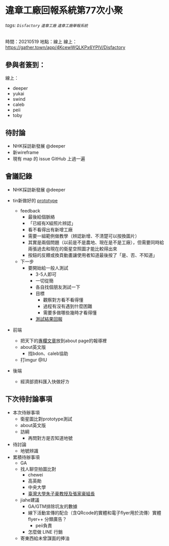 # 違章工廠回報系統第77次小聚

###### tags: `Disfactory` `違章工廠` `違章工廠舉報系統`

時間：20210519
地點：線上
線上：https://gather.town/app/4KcewWQLKPx6YPlV/Disfactory

## 參與者簽到：

線上：
- deeper
- yukai
- swind
- caleb
- peii
- toby

## 待討論
- NHK採訪新發展 @deeper
- 新wireframe
- 現有 map 的 issue GitHub 上過一遍

## 會議記錄
- NHK採訪新發展 @deeper
- tin新做好的 [prototype](https://www.figma.com/proto/TVAEC28E3ojabGHc8BawbI/%E8%A1%9B%E6%98%9F%E7%A9%BA%E7%85%A7%E5%9C%96?node-id=50%3A2&scaling=min-zoom&page-id=0%3A2)
    - feedback
        - 最後給個脈絡
        - 「已經有X組照片辨認」
        - 看不看得出有新增工廠
        - 需要一組範例做教學（辨認新增、不清楚可以按換圖片）
        - 其實是兩個問題（以前是不是農地、現在是不是工廠），但需要同時給兩張過去和現在的衛星空照圖才能比較得出來
        - 按鈕的反饋或換頁動畫讓使用者知道最後按了「是、否、不知道」
    - 下一步
        - 要開始給一般人測試
            - 3-5人即可
            - 一切從簡
            - 各自找個朋友測試一下
            - 目標
                - 觀察對方看不看得懂
                - 過程有沒有遇到什麼困難
                - 需要多做哪些幾時才看得懂
            - [測試結果回報](https://docs.google.com/document/d/1XYAw5NKJtNeLWQI4q9oR-ihx5Eqzl88PFPPRWyIB9vU/edit?usp=sharing)
        
- 前端
    - 把天下的[專欄文章](https://english.cw.com.tw/article/article.action?id=2982)放到about page的報導裡
    - about英文版
        - 找bdon、caleb協助
    - 打imgur @IU
- 後端
    - 經濟部資料匯入快做好ㄌ

## 下次待討論事項

- 本次待辦事項
    - 衛星圖比對prototype測試
    - about英文版
    - 訪綱
        - 再問對方是否知道地號
- 待討論
    - 地號辨識
- 累積待辦事項
    - GA
    - 找人聊空拍圖比對
        - chewei
        - 高英勛
        - 中央大學
        - [臺灣大學朱子豪教授及張家豪組長](http://ncusec.ncu.edu.tw/news/press_content.php?P_ID=31036)
    - jiahe建議
        - GA/GTM排除坑友的數據
        - 線下活動宣傳的配合（含QRcode的實體和電子flyer用於流傳）實體 flyer++ 分類廣告？
            - peii負責
        - 怎麼做 LINE 行銷
    - 寄東西給未曾謀面的捧油